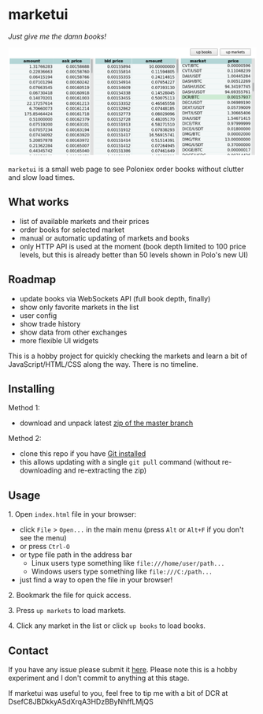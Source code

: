 # marketui

_Just give me the damn books!_

![](https://raw.githubusercontent.com/xaur/marketui/media/media/v0.1.png)

`marketui` is a small web page to see Poloniex order books without clutter and slow load times.


## What works

- list of available markets and their prices
- order books for selected market
- manual or automatic updating of markets and books
- only HTTP API is used at the moment (book depth limited to 100 price levels, but this is already better than 50 levels shown in Polo's new UI)


## Roadmap

- update books via WebSockets API (full book depth, finally)
- show only favorite markets in the list
- user config
- show trade history
- show data from other exchanges
- more flexible UI widgets

This is a hobby project for quickly checking the markets and learn a bit of JavaScript/HTML/CSS along the way. There is no timeline.


## Installing

Method 1:

- download and unpack latest [zip of the master branch](https://github.com/xaur/marketui/archive/master.zip)

Method 2:

- clone this repo if you have [Git installed](https://git-scm.com/book/en/v2/Getting-Started-Installing-Git)
- this allows updating with a single `git pull` command (without re-downloading and re-extracting the zip)


## Usage

1\. Open `index.html` file in your browser:

- click `File` > `Open...` in the main menu (press `Alt` or `Alt+F` if you don't see the menu)
- or press `Ctrl-O`
- or type file path in the address bar
  - Linux users type something like `file:///home/user/path...`
  - Windows users type something like `file:///C:/path...`
- just find a way to open the file in your browser!

2\. Bookmark the file for quick access.

3\. Press `up markets` to load markets.

4\. Click any market in the list or click `up books` to load books.


## Contact

If you have any issue please submit it [here](https://github.com/xaur/marketui/issues). Please note this is a hobby experiment and I don't commit to anything at this stage.

If marketui was useful to you, feel free to tip me with a bit of DCR at DsefC8JBDkkyASdXrqA3HDzBByNhffLMjQS
